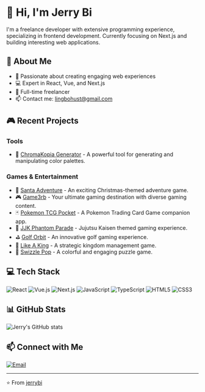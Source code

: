 # 👋 Hi, I'm Jerry Bi

I'm a freelance developer with extensive programming experience, specializing in frontend development. Currently focusing on Next.js and building interesting web applications.

## 🚀 About Me
- 🔭 Passionate about creating engaging web experiences
- 💻 Expert in React, Vue, and Next.js
- 🌟 Full-time freelancer
- 📫 Contact me: lingbohust@gmail.com

## 🎮 Recent Projects

### Tools
- 🎨 [ChromaKopia Generator](https://chromakopiagenerator.net) - A powerful tool for generating and manipulating color palettes.

### Games & Entertainment
- 🎅 [Santa Adventure](https://santaadventure.net) - An exciting Christmas-themed adventure game.
- 🎮 [Game3rb](https://game3rb.games) - Your ultimate gaming destination with diverse gaming content.
- 🃏 [Pokemon TCG Pocket](https://pokemontcgpocket.xyz) - A Pokemon Trading Card Game companion app.
- 👻 [JJK Phantom Parade](https://jjkphantomparade.com) - Jujutsu Kaisen themed gaming experience.
- ⛳ [Golf Orbit](https://golforbit.org) - An innovative golf gaming experience.
- 👑 [Like A King](https://likeaking.net) - A strategic kingdom management game.
- 🎪 [Swizzle Pop](https://swizzlepop.net) - A colorful and engaging puzzle game.

## 💻 Tech Stack
![React](https://img.shields.io/badge/-React-61DAFB?style=flat&logo=react&logoColor=black)
![Vue.js](https://img.shields.io/badge/-Vue.js-4FC08D?style=flat&logo=vue.js&logoColor=white)
![Next.js](https://img.shields.io/badge/-Next.js-000000?style=flat&logo=next.js&logoColor=white)
![JavaScript](https://img.shields.io/badge/-JavaScript-F7DF1E?style=flat&logo=javascript&logoColor=black)
![TypeScript](https://img.shields.io/badge/-TypeScript-3178C6?style=flat&logo=typescript&logoColor=white)
![HTML5](https://img.shields.io/badge/-HTML5-E34F26?style=flat&logo=html5&logoColor=white)
![CSS3](https://img.shields.io/badge/-CSS3-1572B6?style=flat&logo=css3&logoColor=white)

## 📊 GitHub Stats
![Jerry's GitHub stats](https://github-readme-stats.vercel.app/api?username=jerrybi&show_icons=true&theme=radical)

## 📫 Connect with Me
[![Email](https://img.shields.io/badge/-Email-D14836?style=flat&logo=gmail&logoColor=white)](mailto:lingbohust@gmail.com)

---
⭐️ From [jerrybi](https://github.com/jerrybi)
